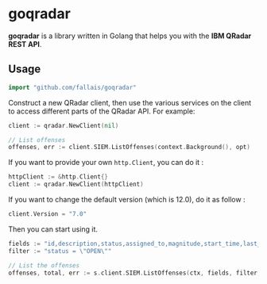 # goqradar

**goqradar** is a library written in Golang that helps you with the **IBM QRadar REST API**.

## Usage

```go
import "github.com/fallais/goqradar"
```

Construct a new QRadar client, then use the various services on the client to
access different parts of the QRadar API. For example:

```go
client := qradar.NewClient(nil)

// List offenses
offenses, err := client.SIEM.ListOffenses(context.Background(), opt)
```

If you want to provide your own `http.Client`, you can do it :

```go
httpClient := &http.Client{}
client := qradar.NewClient(httpClient)
```

If you want to change the default version (which is 12.0), do it as follow :

```go
client.Version = "7.0"
```

Then you can start using it.

```go
fields := "id,description,status,assigned_to,magnitude,start_time,last_updated_time,follow_up,offense_source,offense_type"
filter := "status = \"OPEN\""

// List the offenses
offenses, total, err := s.client.SIEM.ListOffenses(ctx, fields, filter, "", 0, 40)
```